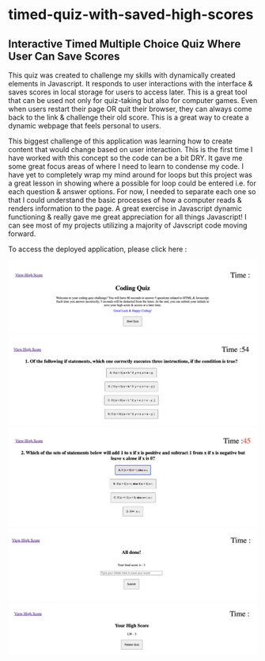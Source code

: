 # timed-quiz-with-saved-high-scores

## Interactive Timed Multiple Choice Quiz Where User Can Save Scores

This quiz was created to challenge my skills with dynamically created elements in Javascript. It responds to user interactions with the interface & saves scores in local storage for users to access later. This is a great tool that can be used not only for quiz-taking but also for computer games. Even when users restart their page OR quit their browser, they can always come back to the link & challenge their old score. This is a great way to create a dynamic webpage that feels personal to users. 

This biggest challenge of this application was learning how to create content that would change based on user interaction. This is the first time I have worked with this concept so the code can be a bit DRY. It gave me some great focus areas of where I need to learn to condense my code. I have yet to completely wrap my mind around for loops but this project was a great lesson in showing where a possible for loop could be entered i.e. for each question & answer options. For now, I needed to separate each one so that I could understand the basic processes of how a computer reads & renders information to the page. A great exercise in Javascript dynamic functioning & really gave me great appreciation for all things Javascript! I can see most of my projects utilizing a majority of Javscript code moving forward.

To access the deployed application, please click here : 

![Coding Quiz Intro](./assets/images/coding-quiz-intro.png)
![Started Quiz with Timer](./assets/images/started-quiz-with-timer.png)
![Incorrect Answer Decreases Timer](./assets/images/incorrect-answer-decreased-time.png)
![Opportunity to Store Score Locally](./assets/images/opportunity-to-save-score-locally.png)
![Accessed Score from Local Storage](./assets/images/accessed-high-scores-from-local-storage.png)